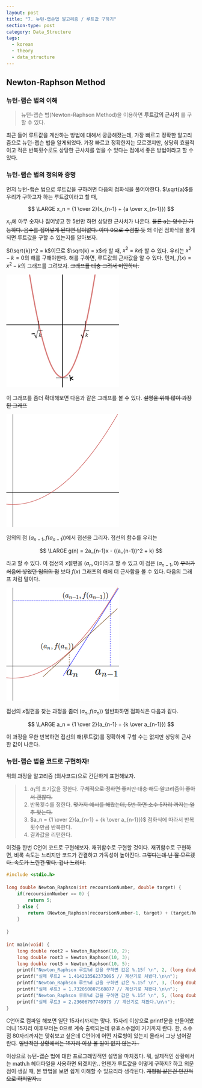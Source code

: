 ```yaml
---
layout: post
title: "7. 뉴턴-랩슨법 알고리즘 / 루트값 구하기"
section-type: post
category: Data_Structure
tags:
  - korean
  - theory
  - data_structure
---
```


## Newton-Raphson Method

### 뉴턴-랩슨 법의 이해

> 뉴턴-랩슨 법(Newton-Raphson Method)을 이용하면 **루트값의 근사치** 를 구할 수 있다.

최근 들어 루트값을 계산하는 방법에 대해서 궁금해졌는데, 가장 빠르고 정확한 알고리즘으로 뉴턴-랩슨 법을 알게되었다. 가장 빠르고 정확한지는 모르겠지만, 상당히 효율적이고 적은 반복횟수로도 상당한 근사치를 얻을 수 있다는 점에서 좋은 방법이라고 할 수 있다.

### 뉴턴-랩슨 법의 정의와 증명

먼저 뉴턴-랩슨 법으로 루트값을 구하려면 다음의 점화식을 풀어야한다. $\sqrt{a}$를 우리가 구하고자 하는 루트값이라고 할 때,

$$
\LARGE x_n = {1 \over 2}(x_{n-1} + {a \over x_{n-1}})
$$

$x_n$에 아무 숫자나 집어넣고 한 5번만 하면 상당한 근사치가 나온다. ~~물론 a는 양수만 가능하다. 음수를 집어넣게 된다면 답이없다. 아마 0으로 수렴할 듯~~ 왜 이런 점화식을 풀게 되면 루트값을 구할 수 있는지를 알아보자.

$(\sqrt{k})^2 = k$이므로 $\sqrt{k} = x$라 할 때, $x^2=k$라 할 수 있다.
우리는 $x^2 - k = 0$의 해를 구해야한다. 해를 구하면, 루트값의 근사값을 알 수 있다.
먼저, $f(x) = x^2 - k$의 그래프를 그려보자. ~~그래프를 대충 그려서 미안하다.~~

![graph1](/img/assets/170121/170121-graph-1.png)

이 그래프를 좀더 확대해보면 다음과 같은 그래프를 볼 수 있다. ~~설명을 위해 많이 과장된 그래프~~

![graph2](/img/assets/170121/170121-graph-2.png)

임의의 점 $(a_{n-1}, f(a_{n-1}))$에서 접선을 그리자.
접선의 함수를 우리는

$$
\LARGE g(n) = 2a_{n-1}x - ((a_{n-1})^2 + k)
$$

라고 할 수 있다. 이 접선의 $x$절편을 $(a_{n}, 0)$이라고 할 수 있고 이 점은 $(a_{n-1}, 0)$ ~~우리가 처음에 넣었던 임의의 점~~ 보다 $f(x)$ 그래프의 해에 더 근사함을 볼 수 있다. 다음의 그래프 처럼 말이다.

![graph3](/img/assets/170121/170121-graph-3.png)

접선의 $x$절편을 찾는 과정을 좀더 $(a_{n}, f(a_{n}))$ 일반화하면 점화식은 다음과 같다.

$$
\LARGE a_n = {1 \over 2}(a_{n-1} + {k \over a_{n-1}})
$$

이 과정을 무한 반복하면 접선의 해(루트값)를 정확하게 구할 수는 없지만 상당히 근사한 값이 나온다.

### 뉴턴-랩슨 법을 코드로 구현하자!

위의 과정을 알고리즘 (의사코드)으로 간단하게 표현해보자.

> 1. $a_1$의 초기값을 정한다. ~~구체적으로 정하면 좋지만 대충 해도 알고리즘이 좋아서 괜찮다.~~
> 2. 반복횟수를 정한다. ~~몇가지 예시를 해봤는데, 5번 하면 소수 5자리 까지는 얼추 맞는다.~~
> 3. $a_n = {1 \over 2}(a_{n-1} + {k \over a_{n-1}})$ 점화식에 따라서 반복횟수만큼 반복한다.
> 4. 결과값을 리턴한다.

이것을 한번 C언어 코드로 구현해보자. 재귀함수로 구현할 것이다. 재귀함수로 구현하면, 비록 속도는 느리지만 코드가 간결하고 가독성이 높아진다. ~~그렇다는데 난 잘 모르겠다. 속도가 느린건 맞다. 겁나 느리다.~~

```C
#include <stdio.h>

long double Newton_Raphson(int recoursionNumber, double target) {
	if(recoursionNumber == 0) {
		return 5;
	} else {
		return (Newton_Raphson(recoursionNumber-1, target) + (target/Newton_Raphson(recoursionNumber-1, target)))/2;
	}

}

int main(void) {
	long double root2 = Newton_Raphson(10, 2);
	long double root3 = Newton_Raphson(10, 3);
	long double root5 = Newton_Raphson(10, 5);
	printf("Newton_Raphson 루트%d 값을 구하면 값은 %.15f \n", 2, (long double)root2);
	printf("실제 루트2 = 1.414213562373095 // 계산기로 쳐봤다.\n\n");
	printf("Newton_Raphson 루트%d 값을 구하면 값은 %.15f \n", 3, (long double)root3);
	printf("실제 루트3 = 1.732050807568877 // 계산기로 쳐봤다.\n\n");
	printf("Newton_Raphson 루트%d 값을 구하면 값은 %.15f \n", 5, (long double)root5);
	printf("실제 루트3 = 2.23606797749979 // 계산기로 쳐봤다.\n\n");
}
```

C언어로 컴파일 해보면 일단 15자리까지는 맞다. 15자리 이상으로 printf문을 만들어봤더니 15자리 이후부터는 0으로 계속 출력되는데 유효소수점이 거기까지 란다. 한, 소수점 80자리까지는 맞춰보고 싶은데 C언어에 어떤 자료형이 있는지 몰라서 그냥 넘어갈란다. ~~일반적인 상황에서는 15자리 이상 볼 일이 없지 않는가..~~

이상으로 뉴턴-랩슨 법에 대한 프로그래밍적인 설명을 마치겠다. 뭐, 실제적인 상황에서는 math.h 헤더파일을 사용하면 되겠지만.. 언젠가 루트값을 어떻게 구하지? 하고 의문점이 생길 때, 본 방법을 보면 쉽게 이해할 수 있으리라 생각된다. ~~개평법 같은건 인간적으로 하지말자...~~
